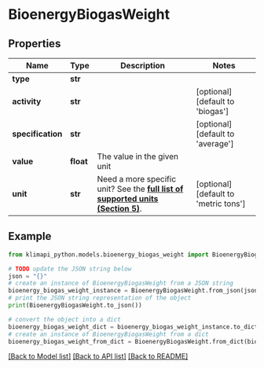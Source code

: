 # BioenergyBiogasWeight


## Properties

Name | Type | Description | Notes
------------ | ------------- | ------------- | -------------
**type** | **str** |  | 
**activity** | **str** |  | [optional] [default to 'biogas']
**specification** | **str** |  | [optional] [default to 'average']
**value** | **float** | The value in the given unit | 
**unit** | **str** | Need a more specific unit? See the **[full list of supported units (Section 5)](https://convert.js.org/types/_unitsbymeasureraw)**. | [optional] [default to 'metric tons']

## Example

```python
from klimapi_python.models.bioenergy_biogas_weight import BioenergyBiogasWeight

# TODO update the JSON string below
json = "{}"
# create an instance of BioenergyBiogasWeight from a JSON string
bioenergy_biogas_weight_instance = BioenergyBiogasWeight.from_json(json)
# print the JSON string representation of the object
print(BioenergyBiogasWeight.to_json())

# convert the object into a dict
bioenergy_biogas_weight_dict = bioenergy_biogas_weight_instance.to_dict()
# create an instance of BioenergyBiogasWeight from a dict
bioenergy_biogas_weight_from_dict = BioenergyBiogasWeight.from_dict(bioenergy_biogas_weight_dict)
```
[[Back to Model list]](../README.md#documentation-for-models) [[Back to API list]](../README.md#documentation-for-api-endpoints) [[Back to README]](../README.md)


